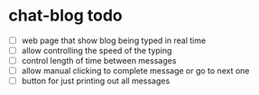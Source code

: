 chat-blog todo
==============

- [ ] web page that show blog being typed in real time
- [ ] allow controlling the speed of the typing
- [ ] control length of time between messages
- [ ] allow manual clicking to complete message or go to next one
- [ ] button for just printing out all messages
